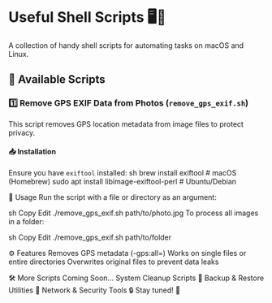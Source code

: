 # Useful Shell Scripts 🖥️📜

A collection of handy shell scripts for automating tasks on macOS and Linux.

## 📜 Available Scripts

### 1️⃣ Remove GPS EXIF Data from Photos (`remove_gps_exif.sh`)

This script removes GPS location metadata from image files to protect privacy.

#### 📥 Installation
Ensure you have `exiftool` installed:
sh
brew install exiftool  # macOS (Homebrew)
sudo apt install libimage-exiftool-perl  # Ubuntu/Debian

🚀 Usage
Run the script with a file or directory as an argument:

sh
Copy
Edit
./remove_gps_exif.sh path/to/photo.jpg
To process all images in a folder:

sh
Copy
Edit
./remove_gps_exif.sh path/to/folder


⚙️ Features
Removes GPS metadata (-gps:all=)
Works on single files or entire directories
Overwrites original files to prevent data leaks


🛠️ More Scripts Coming Soon...
System Cleanup Scripts 🧹
Backup & Restore Utilities 💾
Network & Security Tools 🔒
Stay tuned! 🚀
